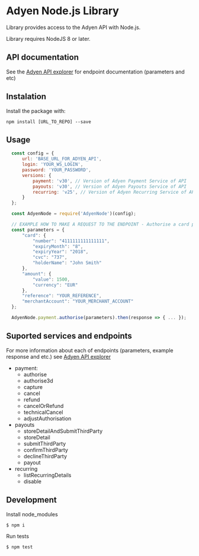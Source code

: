 # Adyen Node.js Library

Library provides access to the Adyen API with Node.js.

Library requires NodeJS 8 or later.

## API documentation 

See the [Adyen API explorer](https://docs.adyen.com/api-explorer) for endpoint documentation (parameters and etc)

## Instalation

Install the package with: 

    npm install [URL_TO_REPO] --save

## Usage

``` js
  const config = {
      url: 'BASE_URL_FOR_ADYEN_API',
      login: 'YOUR_WS_LOGIN',
      password: 'YOUR_PASSWORD',
      versions: {
          payment: 'v30', // Version of Adyen Payment Service of API 
          payouts: 'v30', // Version of Adyen Payouts Service of API
          recurring: 'v25', // Version of Adyen Recurring Service of API
      }
  };

  const AdyenNode = require('AdyenNode')(config);

  // EXAMPLE HOW TO MAKE A REQUEST TO THE ENDPOINT - Authorise a card payment
  const parameters = {
      "card": {
          "number": "4111111111111111",
          "expiryMonth": "8",
          "expiryYear": "2018",
          "cvc": "737",
          "holderName": "John Smith"
      },
      "amount": {
          "value": 1500,
          "currency": "EUR"
      },
      "reference": "YOUR_REFERENCE",
      "merchantAccount": "YOUR_MERCHANT_ACCOUNT"
  };

  AdyenNode.payment.authorise(parameters).then(response => { ... });
```

## Suported services and endpoints

For more information about each of endpoints (parameters, example response and etc.) see [Adyen API explorer](https://docs.adyen.com/api-explorer)

* payment:
    * authorise
    * authorise3d
    * capture
    * cancel
    * refund
    * cancelOrRefund
    * technicalCancel
    * adjustAuthorisation
*  payouts
    * storeDetailAndSubmitThirdParty
    * storeDetail
    * submitThirdParty
    * confirmThirdParty
    * declineThirdParty
    * payout
*  recurring
    * listRecurringDetails
    * disable


## Development

Install node_modules

```bash
$ npm i
```

Run tests

```bash
$ npm test
```